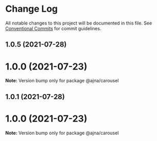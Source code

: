 # Change Log

All notable changes to this project will be documented in this file.
See [Conventional Commits](https://conventionalcommits.org) for commit guidelines.

## 1.0.5 (2021-07-28)



# 1.0.0 (2021-07-23)

**Note:** Version bump only for package @ajna/carousel





## 1.0.1 (2021-07-28)



# 1.0.0 (2021-07-23)

**Note:** Version bump only for package @ajna/carousel

